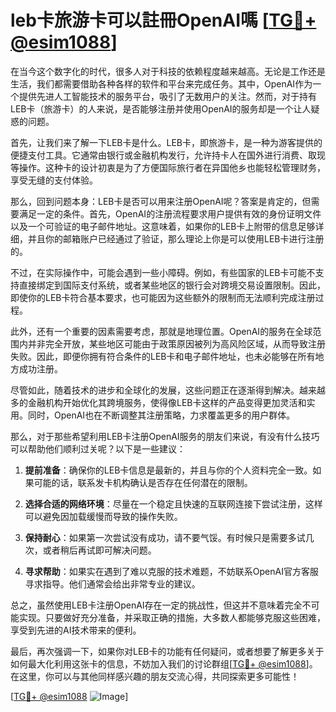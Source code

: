 # leb卡旅游卡可以註冊OpenAI嗎 [[TG💪+ @esim1088](https://t.me/s/esim1088)]

在当今这个数字化的时代，很多人对于科技的依赖程度越来越高。无论是工作还是生活，我们都需要借助各种各样的软件和平台来完成任务。其中，OpenAI作为一个提供先进人工智能技术的服务平台，吸引了无数用户的关注。然而，对于持有LEB卡（旅游卡）的人来说，是否能够注册并使用OpenAI的服务却是一个让人疑惑的问题。

首先，让我们来了解一下LEB卡是什么。LEB卡，即旅游卡，是一种为游客提供的便捷支付工具。它通常由银行或金融机构发行，允许持卡人在国外进行消费、取现等操作。这种卡的设计初衷是为了方便国际旅行者在异国他乡也能轻松管理财务，享受无缝的支付体验。

那么，回到问题本身：LEB卡是否可以用来注册OpenAI呢？答案是肯定的，但需要满足一定的条件。首先，OpenAI的注册流程要求用户提供有效的身份证明文件以及一个可验证的电子邮件地址。这意味着，如果你的LEB卡上附带的信息足够详细，并且你的邮箱账户已经通过了验证，那么理论上你是可以使用LEB卡进行注册的。

不过，在实际操作中，可能会遇到一些小障碍。例如，有些国家的LEB卡可能不支持直接绑定到国际支付系统，或者某些地区的银行会对跨境交易设置限制。因此，即使你的LEB卡符合基本要求，也可能因为这些额外的限制而无法顺利完成注册过程。

此外，还有一个重要的因素需要考虑，那就是地理位置。OpenAI的服务在全球范围内并非完全开放，某些地区可能由于政策原因被列为高风险区域，从而导致注册失败。因此，即便你拥有符合条件的LEB卡和电子邮件地址，也未必能够在所有地方成功注册。

尽管如此，随着技术的进步和全球化的发展，这些问题正在逐渐得到解决。越来越多的金融机构开始优化其跨境服务，使得像LEB卡这样的产品变得更加灵活和实用。同时，OpenAI也在不断调整其注册策略，力求覆盖更多的用户群体。

那么，对于那些希望利用LEB卡注册OpenAI服务的朋友们来说，有没有什么技巧可以帮助他们顺利过关呢？以下是一些建议：

1. **提前准备**：确保你的LEB卡信息是最新的，并且与你的个人资料完全一致。如果可能的话，联系发卡机构确认是否存在任何潜在的限制。
   
2. **选择合适的网络环境**：尽量在一个稳定且快速的互联网连接下尝试注册，这样可以避免因加载缓慢而导致的操作失败。

3. **保持耐心**：如果第一次尝试没有成功，请不要气馁。有时候只是需要多试几次，或者稍后再试即可解决问题。

4. **寻求帮助**：如果实在遇到了难以克服的技术难题，不妨联系OpenAI官方客服寻求指导。他们通常会给出非常专业的建议。

总之，虽然使用LEB卡注册OpenAI存在一定的挑战性，但这并不意味着完全不可能实现。只要做好充分准备，并采取正确的措施，大多数人都能够克服这些困难，享受到先进的AI技术带来的便利。

最后，再次强调一下，如果你对LEB卡的功能有任何疑问，或者想要了解更多关于如何最大化利用这张卡的信息，不妨加入我们的讨论群组[[TG💪+ @esim1088](https://t.me/s/esim1088)]。在这里，你可以与其他同样感兴趣的朋友交流心得，共同探索更多可能性！

[[TG💪+ @esim1088](https://t.me/s/esim1088) ![Image](https://i.postimg.cc/4NQfJmqS/Snipaste-2025-05-13-00-14-12.png)]
